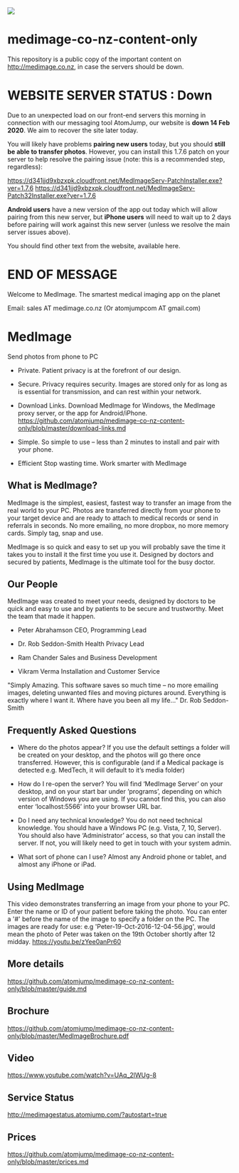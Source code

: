 <img src="https://atomjump.com/images/logo80.png">



# medimage-co-nz-content-only
This repository is a public copy of the important content on http://medimage.co.nz,  in case the servers should be down.


# WEBSITE SERVER STATUS : Down
Due to an unexpected load on our front-end servers this morning in connection with our messaging tool AtomJump, our website is __down 14 Feb 2020__. We aim to recover the site later today.

You will likely have problems __pairing new users__ today, but you should __still be able to transfer photos__. However, you can install this 1.7.6 patch on your server to help resolve the pairing issue (note: this is a recommended step, regardless):

https://d341jjd9xbzxpk.cloudfront.net/MedImageServ-PatchInstaller.exe?ver=1.7.6 
https://d341jjd9xbzxpk.cloudfront.net/MedImageServ-Patch32Installer.exe?ver=1.7.6

__Android users__ have a new version of the app out today which will allow pairing from this new server, but __iPhone users__ will need to wait up to 2 days before pairing will work against this new server (unless we resolve the main server issues above).

You should find other text from the website, available here.

# END OF MESSAGE

Welcome to MedImage. The smartest medical imaging app on the planet  

Email: sales AT medimage.co.nz  (Or atomjumpcom AT gmail.com)
  
# MedImage
Send photos from phone to PC
 

* Private. 
Patient privacy is at the forefront of our design.

* Secure. 
Privacy requires security. Images are stored only for as long as is essential for transmission, and can rest within your network.

* Download Links. 
Download MedImage for Windows, the MedImage proxy server, or the app for Android/iPhone.
https://github.com/atomjump/medimage-co-nz-content-only/blob/master/download-links.md

* Simple. 
So simple to use – less than 2 minutes to install and pair with your phone.

* Efficient
Stop wasting time.  Work smarter with MedImage

## What is MedImage?

MedImage is the simplest, easiest, fastest way to transfer an image from the real world to your PC.  Photos are transferred directly from your phone to your target device and are ready to attach to medical records or send in referrals in seconds.  No more emailing, no more dropbox, no more memory cards.  Simply tag, snap and use.

MedImage is so quick and easy to set up you will probably save the time it takes you to install it the first time you use it.  Designed by doctors and secured by patients, MedImage is the ultimate tool for the busy doctor.



## Our People

MedImage was created to meet your needs, designed by doctors to be quick and easy to use and by patients to be secure and trustworthy. Meet the team that made it happen.

* Peter Abrahamson
CEO, Programming Lead 

* Dr. Rob Seddon-Smith
Health Privacy Lead 

* Ram Chander
Sales and Business Development 

* Vikram Verma
Installation and Customer Service

"Simply Amazing. This software saves so much time – no more emailing images, deleting unwanted files and moving pictures around.  Everything is exactly where I want it.  Where have you been all my life…"  Dr. Rob Seddon-Smith

## Frequently Asked Questions

* Where do the photos appear?
If you use the default settings a folder will be created on your desktop, and the photos will go there once transferred. However, this is configurable (and if a Medical package is detected e.g. MedTech, it will default to it’s media folder)
 
* How do I re-open the server?
You will find ‘MedImage Server’ on your desktop, and on your start bar under ‘programs’, depending on which version of Windows you are using. If you cannot find this, you can also enter ‘localhost:5566’ into your browser URL bar.

* Do I need any technical knowledge?
You do not need technical knowledge. You should have a Windows PC (e.g. Vista, 7, 10, Server). You should also have ‘Administrator’ access, so that you can install the server. If not, you will likely need to get in touch with your system admin.
 
* What sort of phone can I use?
Almost any Android phone or tablet, and almost any iPhone or iPad.
 
## Using MedImage

This video demonstrates transferring an image from your phone to your PC. Enter the name or ID of your patient before taking the photo. You can enter a '#' before the name of the image to specify a folder on the PC. The images are ready for use: e.g 'Peter-19-Oct-2016-12-04-56.jpg', would mean the photo of Peter was taken on the 19th October shortly after 12 midday.
https://youtu.be/zYee0anPr60

## More details

https://github.com/atomjump/medimage-co-nz-content-only/blob/master/guide.md


## Brochure

https://github.com/atomjump/medimage-co-nz-content-only/blob/master/MedImageBrochure.pdf


## Video

https://www.youtube.com/watch?v=UAq_2lWUg-8


## Service Status

http://medimagestatus.atomjump.com/?autostart=true

## Prices

https://github.com/atomjump/medimage-co-nz-content-only/blob/master/prices.md

